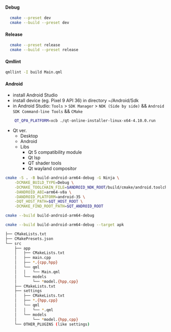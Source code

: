 #### Debug

```sh
  cmake --preset dev
  cmake --build --preset dev
```

#### Release

```sh
  cmake --preset release
  cmake --build --preset release
```

#### Qmllint

```sh
qmllint -I build Main.qml
```

#### Android

- install Android Studio
- install device (eg. Pixel 9 API 36) in directory ~/Android/Sdk
- in Android Studio: `Tools` > `SDK Manager` > `NDK (Side by side)` && `Android SDK Command-line Tools` && `CMake`

```sh
    QT_QPA_PLATFORM=xcb ./qt-online-installer-linux-x64-4.10.0.run
```

- Qt ver.
  - Desktop
  - Android
  - Libs
    - Qt 5 compatibility module
    - Qt lsp
    - QT shader tools
    - Qt wayland compositor

```sh
cmake -S . -B build-android-arm64-debug -G Ninja \
    -DCMAKE_BUILD_TYPE=Debug \
    -DCMAKE_TOOLCHAIN_FILE=$ANDROID_NDK_ROOT/build/cmake/android.toolchain.cmake \
    -DANDROID_ABI=arm64-v8a \
    -DANDROID_PLATFORM=android-35 \
    -DQT_HOST_PATH=$QT_HOST_ROOT \
    -DCMAKE_FIND_ROOT_PATH=$QT_ANDROID_ROOT

cmake --build build-android-arm64-debug

cmake --build build-android-arm64-debug --target apk
```

```sh
├── CMakeLists.txt
├── CMakePresets.json
└── src
    ├── app
    │   ├── CMakeLists.txt
    │   ├── main.cpp
    │   ├── *.{cpp,hpp}
    │   └── qml
    │   │   └── Main.qml
    │   └── models
    │       └── *model.{hpp,cpp}
    ├── CMakeLists.txt
    ├── settings
    │   ├── CMakeLists.txt
    │   ├── *.{hpp,cpp}
    │   └── qml
    │   │   └── *.qml
    │   └── models
    │       └── *model.{hpp,cpp}
    └── OTHER_PLUGINS (like settings)
```

